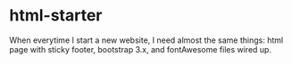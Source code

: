 # html-starter
When everytime I start a new website, I need almost the same things: html page with sticky footer, bootstrap 3.x, and fontAwesome files wired up.
